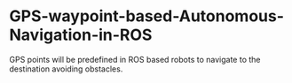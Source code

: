 # GPS-waypoint-based-Autonomous-Navigation-in-ROS
GPS points will be predefined in ROS based robots to navigate to the destination avoiding obstacles.
